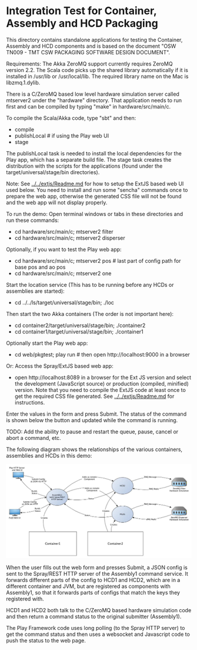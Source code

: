 Integration Test for Container, Assembly and HCD Packaging
==========================================================

This directory contains standalone applications for testing the Container, Assembly and HCD components and is based on
the document "OSW TN009 - TMT CSW PACKAGING SOFTWARE DESIGN DOCUMENT".

Requirements: The Akka ZeroMQ support currently requires ZeroMQ version 2.2.
The Scala code picks up the shared library automatically if it is installed in /usr/lib or /usr/local/lib.
The required library name on the Mac is libzmq.1.dylib.

There is a C/ZeroMQ based low level hardware simulation server called mtserver2 under the "hardware" directory.
That application needs to run first and can be compiled by typing "make" in hardware/src/main/c.

To compile the Scala/Akka code, type "sbt" and then:

* compile
* publishLocal # if using the Play web UI
* stage

The publishLocal task is needed to install the local dependencies for the Play app, which has a separate build file.
The stage task creates the distribution with the scripts for the applications
(found under the target/universal/stage/bin directories).

Note: See <a href="../../extjs/Readme.md">../../extjs/Readme.md</a> for how to setup the ExtJS
based web UI used below. You need to install and run some "sencha" commands once to prepare the web app, otherwise
the generated CSS file will not be found and the web app will not display properly.

To run the demo: Open terminal windows or tabs in these directories and run these commands:

* cd hardware/src/main/c; mtserver2 filter
* cd hardware/src/main/c; mtserver2 disperser

Optionally, if you want to test the Play web app:

* cd hardware/src/main/c; mtserver2 pos    # last part of config path for base pos and ao pos
* cd hardware/src/main/c; mtserver2 one

Start the location service (This has to be running before any HCDs or assemblies are started):

* cd ../../ls/target/universal/stage/bin; ./loc

Then start the two Akka containers (The order is not important here):

* cd container2/target/universal/stage/bin; ./container2
* cd container1/target/universal/stage/bin; ./container1

Optionally start the Play web app:

* cd web/pkgtest; play run            # then open http://localhost:9000 in a browser

Or: Access the Spray/ExtJS based web app:

* open http://localhost:8089 in a browser for the Ext JS version and select the development
(JavaScript source) or production (compiled, minified) version. Note that you need to
compile the ExtJS code at least once to get the required CSS file generated.
See <a href="../../extjs/Readme.md">../../extjs/Readme.md</a> for instructions.

Enter the values in the form and press Submit. The status of the command is shown below the button and updated
while the command is running.

TODO: Add the ability to pause and restart the queue, pause, cancel or abort a command, etc.

The following diagram shows the relationships of the various containers, assemblies and HCDs in this demo:

![PkgTest diagram](doc/PkgTest.jpg)

When the user fills out the web form and presses Submit, a JSON config is sent to the Spray/REST HTTP server
of the Assembly1 command service. It forwards different parts of the config to HCD1 and HCD2, which are in
a different container and JVM, but are registered as components with Assembly1, so that it forwards parts of
configs that match the keys they registered with.

HCD1 and HCD2 both talk to the C/ZeroMQ based hardware simulation code and then return a command status to the
original submitter (Assembly1).

The Play Framework code uses long polling (to the Spray HTTP server) to get the command status and then
uses a websocket and Javascript code to push the status to the web page.


